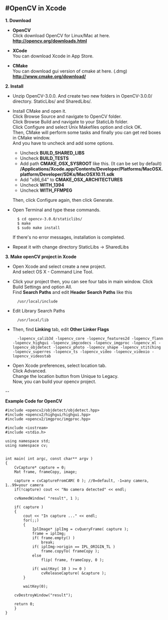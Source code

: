 #OpenCV in Xcode
-
**1. Download**

* **OpenCV**  
Click download OpenCV for Linux/Mac at here.  **http://opencv.org/downloads.html**  

* **XCode**  
You can download Xcode in App Store.

* **CMake**  
You can download gui version of cmake at here. (.dmg)  
**http://www.cmake.org/download/**
	
**2. Install**

* Unzip OpenCV-3.0.0. And create two new folders in OpenCV-3.0.0/ directory. StaticLibs/ and SharedLibs/.  

* Install CMake and open it.  
Click Browse Source and navigate to OpenCV folder.  
Click Browse Build and navigate to your StaticLib folder.  
Click Configure and select Unix Makefiles option and click OK.  
Then, CMake will perform some tasks and finally you can get red boxes in CMake window.  
And you have to uncheck and add some options.  
	- Uncheck **BUILD\_SHARED\_LIBS**
	- Uncheck **BUILD\_TESTS**
	- Add path **CMAKE\_OSX\_SYSROOT** like this. (It can be set by default)  
**/Applications/Xcode.app/Contents/Developer/Platforms/MacOSX.platform/Developer/SDKs/MacOSX10.11.sdk**
	- Add "x86_64" to **CMAKE\_OSX\_ARCHITECTURES**
	- Uncheck **WITH\_1394**
	- Uncheck **WITH_FFMPEG**

	Then, click Configure again, then click Generate.
	
* Open Terminal and type these commands.

		$ cd opencv-3.0.0/staticlibs/
		$ make
		$ sudo make install
		
	If there's no error messages, installation is completed.
	
* Repeat it with change directory StaticLibs -> SharedLibs


**3. Make openCV project in Xcode**

* Open Xcode and select create a new project.  
And select OS X - Command Line Tool.

* Click your project then, you can see four tabs in main window.  Click Build Settings and option All.  
Find **Search Paths** and edit **Header Search Paths** like this  
		
		/usr/local/include
		
* Edit Library Search Paths 

		/usr/local/lib
		


* Then, find **Linking** tab, edit **Other Linker Flags**

		-lopencv_calib3d -lopencv_core -lopencv_features2d -lopencv_flann -lopencv_highgui -lopencv_imgcodecs -lopencv_imgproc -lopencv_ml -lopencv_objdetect -lopencv_photo -lopencv_shape -lopencv_stitching -lopencv_superres -lopencv_ts -lopencv_video -lopencv_videoio -lopencv_videostab


* Open Xcode preferences, select location tab.  
Click Advanced.  
Change the location button from Unique to Legacy.  
Now, you can build your opencv project.

  
--  


**Example Code for OpenCV**

	#include <opencv2/objdetect/objdetect.hpp>
	#include <opencv2/highgui/highgui.hpp>
	#include <opencv2/imgproc/imgproc.hpp>

	#include <iostream>
	#include <stdio.h>

	using namespace std;
	using namespace cv;


	int main( int argc, const char** argv )
	{
    	CvCapture* capture = 0;
    	Mat frame, frameCopy, image;

    	capture = cvCaptureFromCAM( 0 ); //0=default, -1=any camera, 1..99=your camera
    	if(!capture) cout << "No camera detected" << endl;

	    cvNamedWindow( "result", 1 );
	
	    if( capture )
	    {
	        cout << "In capture ..." << endl;
	        for(;;)
	        {
	            IplImage* iplImg = cvQueryFrame( capture );
	            frame = iplImg;
	            if( frame.empty() )
	                break;
	            if( iplImg->origin == IPL_ORIGIN_TL )
	                frame.copyTo( frameCopy );
	            else
	                flip( frame, frameCopy, 0 );
	
	            if( waitKey( 10 ) >= 0 )
	                cvReleaseCapture( &capture );
	        }
	
	        waitKey(0);
	
	    cvDestroyWindow("result");
	
	    return 0;
	    }
	}
